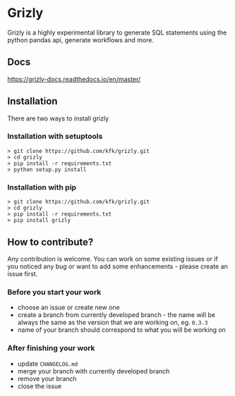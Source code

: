 # Grizly

Grizly is a highly experimental library to generate SQL statements using the python pandas api, generate workflows and more.

## Docs

https://grizly-docs.readthedocs.io/en/master/

## Installation

There are two ways to install grizly

### Installation with setuptools

```
> git clone https://github.com/kfk/grizly.git
> cd grizly
> pip install -r requirements.txt
> python setup.py install
```

### Installation with pip

```
> git clone https://github.com/kfk/grizly.git
> cd grizly
> pip install -r requirements.txt
> pip install grizly
```


## How to contribute?

Any contribution is welcome. You can work on some existing issues or if you noticed any bug or want to add some enhancements - please create an issue first.

### Before you start your work

- choose an issue or create new one
- create a branch from currently developed branch - the name will be always the same as the version that we are working on, eg. `0.3.3`
- name of your branch should correspond to what you will be working on

### After finishing your work

- update `CHANGELOG.md`
- merge your branch with currently developed branch
- remove your branch
- close the issue
